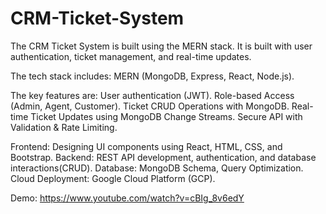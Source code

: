 # CRM-Ticket-System
The CRM Ticket System is built using the MERN stack. 
It is built with user authentication, ticket management, and real-time updates.

The tech stack includes: MERN (MongoDB, Express, React, Node.js).

The key features are:
User authentication (JWT).
Role-based Access (Admin, Agent, Customer).
Ticket CRUD Operations with MongoDB.
Real-time Ticket Updates using MongoDB Change Streams.
Secure API with Validation & Rate Limiting.

Frontend: Designing UI components using React, HTML, CSS, and Bootstrap.
Backend: REST API development, authentication, and database interactions(CRUD).
Database: MongoDB Schema, Query Optimization.
Cloud Deployment: Google Cloud Platform (GCP).

Demo: https://www.youtube.com/watch?v=cBIg_8v6edY

